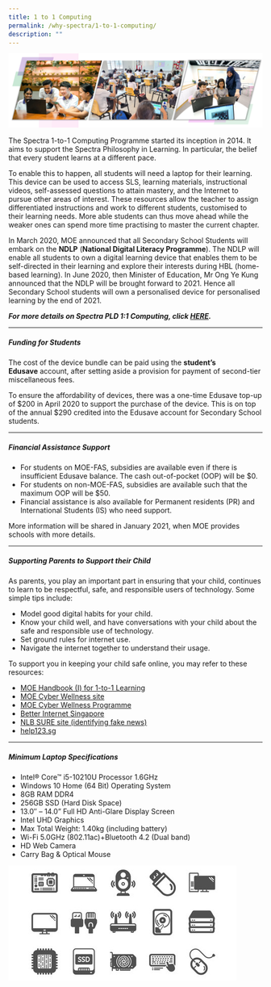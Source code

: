 ```yaml
---
title: 1 to 1 Computing
permalink: /why-spectra/1-to-1-computing/
description: ""
---
```

![ICT2022](/images/ICT2022.png)

The Spectra 1-to-1 Computing Programme started its inception in 2014. It aims to support the Spectra Philosophy in Learning. In particular, the belief that every student learns at a different pace.

To enable this to happen, all students will need a laptop for their learning. This device can be used to access SLS, learning materials, instructional videos, self-assessed questions to attain mastery, and the Internet to pursue other areas of interest. These resources allow the teacher to assign differentiated instructions and work to different students, customised to their learning needs. More able students can thus move ahead while the weaker ones can spend more time practising to master the current chapter.

In March 2020, MOE announced that all Secondary School Students will embark on the **NDLP** (**National Digital Literacy Programme**). The NDLP will enable all students to own a digital learning device that enables them to be self-directed in their learning and explore their interests during HBL (home-based learning). In June 2020, then Minister of Education, Mr Ong Ye Kung announced that the NDLP will be brought forward to 2021. Hence all Secondary School students will own a personalised device for personalised learning by the end of 2021.

_**For more details on Spectra PLD 1:1 Computing, click [HERE](https://sites.google.com/moe.edu.sg/spectra-student-info-hub/others/pld?authuser=0).**_
***

##### **Funding for Students**

The cost of the device bundle can be paid using the **student’s Edusave** account, after setting aside a provision for payment of second-tier miscellaneous fees.

To ensure the affordability of devices, there was a one-time Edusave top-up of $200 in April 2020 to support the purchase of the device. This is on top of the annual $290 credited into the Edusave account for Secondary School students. 
***

##### **Financial Assistance Support**

*   For students on MOE-FAS, subsidies are available even if there is insufficient Edusave balance. The cash out-of-pocket (OOP) will be $0.
*   For students on non-MOE-FAS, subsidies are available such that the maximum OOP will be $50.
*   Financial assistance is also available for Permanent residents (PR) and International Students (IS) who need support.

More information will be shared in January 2021, when MOE provides schools with more details.
***

##### **Supporting Parents to Support their Child**

As parents, you play an important part in ensuring that your child, continues to learn to be respectful, safe, and responsible users of technology. Some simple tips include:

*   Model good digital habits for your child.
*   Know your child well, and have conversations with your child about the safe and responsible use of technology.
*   Set ground rules for internet use.
*   Navigate the internet together to understand their usage.

To support you in keeping your child safe online, you may refer to these resources:

* [MOE Handbook (I) for 1-to-1 Learning](/files/Parent-Handbook-I-on-1_1-Learning.pdf)
* [MOE Cyber Wellness site](http://go.gov.sg/moe-cyber-wellness)
* [MOE Cyber Wellness Programme](http://go.gov.sg/beta.moe.gov.sg/programmes/cyber-wellness/)
* [Better Internet Singapore](http://go.gov.sg/better-internet-sg)
* [NLB SURE site (identifying fake news)](http://sure.nlb.gov.sg/)
* [help123.sg](http://help123.sg/)
***

##### **Minimum Laptop Specifications**

*   Intel® Core™ i5-10210U Processor 1.6GHz
*   Windows 10 Home (64 Bit) Operating System
*   8GB RAM DDR4
*   256GB SSD (Hard Disk Space)
*   13.0″ – 14.0” Full HD Anti-Glare Display Screen
*   Intel UHD Graphics
*   Max Total Weight: 1.40kg (including battery)
*   Wi-Fi 5.0GHz (802.11ac)+Bluetooth 4.2 (Dual band)
*   HD Web Camera
*   Carry Bag & Optical Mouse

![Computer Device Icons Motherboard Cpu 260nw 1571763217](/images/computer-device-icons-motherboard-cpu-260nw-1571763217.jpg)